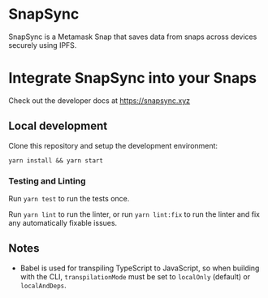 # SnapSync

SnapSync is a Metamask Snap that saves data from snaps across devices securely using IPFS.

# Integrate SnapSync into your Snaps

Check out the developer docs at https://snapsync.xyz

## Local development

Clone this repository and setup the development environment:

```shell
yarn install && yarn start
```

### Testing and Linting

Run `yarn test` to run the tests once.

Run `yarn lint` to run the linter, or run `yarn lint:fix` to run the linter and fix any automatically fixable issues.

## Notes

- Babel is used for transpiling TypeScript to JavaScript, so when building with the CLI,
  `transpilationMode` must be set to `localOnly` (default) or `localAndDeps`.
